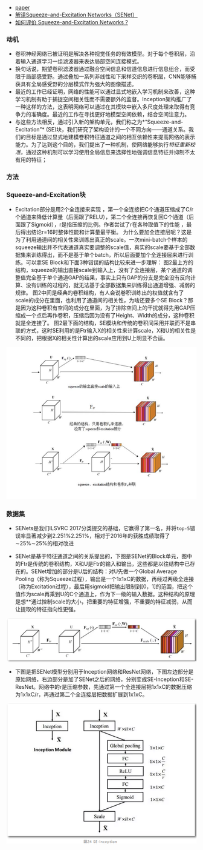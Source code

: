 * [paper](paper/40.001-18-Squeeze-and-Excitation-Networks.pdf)
* [解读Squeeze-and-Excitation Networks（SENet）](https://zhuanlan.zhihu.com/p/32702350)
* [如何评价 Squeeze-and-Excitation Networks ?](https://www.zhihu.com/question/65044831/answer/227262160)

### 动机

* 卷积神经网络已被证明是解决各种视觉任务的有效模型。对于每个卷积层，沿着输入通道学习一组滤波器来表达局部空间连接模式。
* 换句话说，期望卷积滤波器通过融合空间信息和信道信息进行信息组合，而受限于局部感受野。通过叠加一系列非线性和下采样交织的卷积层，CNN能够捕获具有全局感受野的分层模式作为强大的图像描述。
* 最近的工作已经证明，网络的性能可以通过显式地嵌入学习机制来改善，这种学习机制有助于捕捉空间相关性而不需要额外的监督。Inception架构推广了一种这样的方法，这表明网络可以通过在其模块中嵌入多尺度处理来取得有竞争力的准确度。最近的工作在寻找更好地模型空间依赖，结合空间注意力。
* 与这些方法相反，通过引入新的架构单元，我们称之为*“Squeeze-and-Excitation”* (SE)块，我们研究了架构设计的一个不同方向——通道关系。我们的目标是通过显式地建模卷积特征通道之间的相互依赖性来提高网络的表示能力。为了达到这个目的，我们提出了一种机制，使网络能够执行*特征重新校准*，通过这种机制可以学习使用全局信息来选择性地强调信息特征并抑制不太有用的特征；

### 方法

###  Squeeze-and-Excitation块

* Excitation部分是用2个全连接来实现 ，第一个全连接把C个通道压缩成了C/r个通道来降低计算量（后面跟了RELU），第二个全连接再恢复回C个通道（后面跟了Sigmoid），r是指压缩的比例。作者尝试了r在各种取值下的性能 ，最后得出结论r=16时整体性能和计算量最平衡。
  为什么要加全连接层呢？这是为了利用通道间的相关性来训练出真正的scale。一次mini-batch个样本的squeeze输出并不代表通道真实要调整的scale值，真实的scale要基于全部数据集来训练得出，而不是基于单个batch，所以后面要加个全连接层来进行训练。可以拿SE Block和下面3种错误的结构比较来进一步理解：
  图2最上方的结构，squeeze的输出直接scale到输入上，没有了全连接层，某个通道的调整值完全基于单个通道GAP的结果，事实上只有GAP的分支是完全没有反向计算、没有训练的过程的，就无法基于全部数据集来训练得出通道增强、减弱的规律。
  图2中间是经典的卷积结构，有人会说卷积训练出的权值就含有了scale的成分在里面，也利用了通道间的相关性，为啥还要多个SE Block？那是因为这种卷积有空间的成分在里面，为了排除空间上的干扰就得先用GAP压缩成一个点后再作卷积，压缩后因为没有了Height、Width的成分，这种卷积就是全连接了。
  图2最下面的结构，SE模块和传统的卷积间采用并联而不是串联的方式，这时SE利用的是Ftr输入X的相关性来计算scale，X和U的相关性是不同的，把根据X的相关性计算出的scale应用到U上明显不合适。

![img](readme/40.001-block_对比.png)

### 数据集

* SENets是我们ILSVRC 2017分类提交的基础，它赢得了第一名，并将`top-5`错误率显著减少到2.251%2.251%，相对于2016年的获胜成绩取得了∼25%∼25%的相对改进

- SENet是基于特征通道之间的关系提出的，下图是SENet的Block单元，图中的Ftr是传统的卷积结构，X和U是Ftr的输入和输出，这些都是以往结构中已存在的。SENet增加的部分是U后的结构：对U先做一个Global Average Pooling（称为Squeeze过程），输出是一个1x1xC的数据，再经过两级全连接（称为Excitation过程），最后用sigmoid把输出限制到[0，1]的范围，把这个值作为scale再乘到U的C个通道上，作为下一级的输入数据。这种结构的原理是想**通过控制scale的大小，把重要的特征增强，不重要的特征减弱，从而让提取的特征指向性更强。

![SENet_block](readme/40.001-block.png)

- 下图是把SENet模型分别用于Inception网络和ResNet网络，下图左边部分是原始网络，右边部分是加了SENet之后的网络，分别变成SE-Inception和SE-ResNet。网络中的r是压缩参数，先通过第一个全连接层把1x1xC的数据压缩为1x1xC/r，再通过第二个全连接层把数据扩展到1x1xC。 

![SENet_inception](readme/40.001-inception.png)


